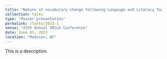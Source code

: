 ```yaml
---
title: "Nature of vocabulary change following Language and Literacy Together intervention"
collection: talks
type: "Poster presentation"
permalink: /talks/2023-1
venue: "43th Annual SRCLD Conference"
date: June 01, 2023
location: "Madison, WI"
---
```


This is a description.
